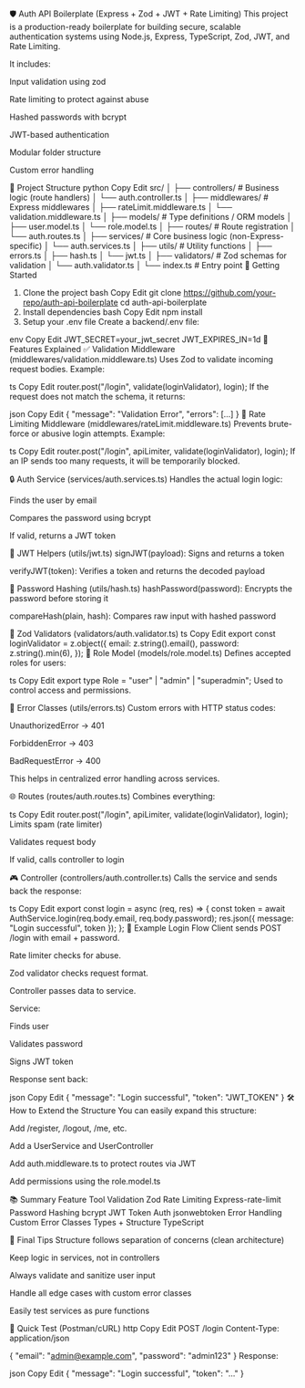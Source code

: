 🛡️ Auth API Boilerplate (Express + Zod + JWT + Rate Limiting)
This project is a production-ready boilerplate for building secure, scalable authentication systems using Node.js, Express, TypeScript, Zod, JWT, and Rate Limiting.

It includes:

Input validation using zod

Rate limiting to protect against abuse

Hashed passwords with bcrypt

JWT-based authentication

Modular folder structure

Custom error handling

📁 Project Structure
python
Copy
Edit
src/
│
├── controllers/            # Business logic (route handlers)
│   └── auth.controller.ts
│
├── middlewares/           # Express middlewares
│   ├── rateLimit.middleware.ts
│   └── validation.middleware.ts
│
├── models/                # Type definitions / ORM models
│   ├── user.model.ts
│   └── role.model.ts
│
├── routes/                # Route registration
│   └── auth.routes.ts
│
├── services/              # Core business logic (non-Express-specific)
│   └── auth.services.ts
│
├── utils/                 # Utility functions
│   ├── errors.ts
│   ├── hash.ts
│   └── jwt.ts
│
├── validators/            # Zod schemas for validation
│   └── auth.validator.ts
│
└── index.ts               # Entry point
🚀 Getting Started
1. Clone the project
bash
Copy
Edit
git clone https://github.com/your-repo/auth-api-boilerplate
cd auth-api-boilerplate
2. Install dependencies
bash
Copy
Edit
npm install
3. Setup your .env file
Create a backend/.env file:

env
Copy
Edit
JWT_SECRET=your_jwt_secret
JWT_EXPIRES_IN=1d
🔐 Features Explained
✅ Validation Middleware (middlewares/validation.middleware.ts)
Uses Zod to validate incoming request bodies. Example:

ts
Copy
Edit
router.post("/login", validate(loginValidator), login);
If the request does not match the schema, it returns:

json
Copy
Edit
{
  "message": "Validation Error",
  "errors": [...]
}
🧊 Rate Limiting Middleware (middlewares/rateLimit.middleware.ts)
Prevents brute-force or abusive login attempts. Example:

ts
Copy
Edit
router.post("/login", apiLimiter, validate(loginValidator), login);
If an IP sends too many requests, it will be temporarily blocked.

🔒 Auth Service (services/auth.services.ts)
Handles the actual login logic:

Finds the user by email

Compares the password using bcrypt

If valid, returns a JWT token

🔑 JWT Helpers (utils/jwt.ts)
signJWT(payload): Signs and returns a token

verifyJWT(token): Verifies a token and returns the decoded payload

🔐 Password Hashing (utils/hash.ts)
hashPassword(password): Encrypts the password before storing it

compareHash(plain, hash): Compares raw input with hashed password

🧱 Zod Validators (validators/auth.validator.ts)
ts
Copy
Edit
export const loginValidator = z.object({
  email: z.string().email(),
  password: z.string().min(6),
});
🧠 Role Model (models/role.model.ts)
Defines accepted roles for users:

ts
Copy
Edit
export type Role = "user" | "admin" | "superadmin";
Used to control access and permissions.

🧾 Error Classes (utils/errors.ts)
Custom errors with HTTP status codes:

UnauthorizedError → 401

ForbiddenError → 403

BadRequestError → 400

This helps in centralized error handling across services.

🌐 Routes (routes/auth.routes.ts)
Combines everything:

ts
Copy
Edit
router.post("/login", apiLimiter, validate(loginValidator), login);
Limits spam (rate limiter)

Validates request body

If valid, calls controller to login

🎮 Controller (controllers/auth.controller.ts)
Calls the service and sends back the response:

ts
Copy
Edit
export const login = async (req, res) => {
  const token = await AuthService.login(req.body.email, req.body.password);
  res.json({ message: "Login successful", token });
};
🧪 Example Login Flow
Client sends POST /login with email + password.

Rate limiter checks for abuse.

Zod validator checks request format.

Controller passes data to service.

Service:

Finds user

Validates password

Signs JWT token

Response sent back:

json
Copy
Edit
{
  "message": "Login successful",
  "token": "JWT_TOKEN"
}
🛠️ How to Extend the Structure
You can easily expand this structure:

Add /register, /logout, /me, etc.

Add a UserService and UserController

Add auth.middleware.ts to protect routes via JWT

Add permissions using the role.model.ts

📚 Summary
Feature	Tool
Validation	Zod
Rate Limiting	Express-rate-limit
Password Hashing	bcrypt
JWT Token Auth	jsonwebtoken
Error Handling	Custom Error Classes
Types + Structure	TypeScript

🧙 Final Tips
Structure follows separation of concerns (clean architecture)

Keep logic in services, not in controllers

Always validate and sanitize user input

Handle all edge cases with custom error classes

Easily test services as pure functions

🏁 Quick Test (Postman/cURL)
http
Copy
Edit
POST /login
Content-Type: application/json

{
  "email": "admin@example.com",
  "password": "admin123"
}
Response:

json
Copy
Edit
{
  "message": "Login successful",
  "token": "..."
}
